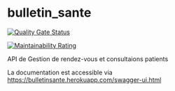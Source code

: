 # bulletin_sante

[![Quality Gate Status](https://sonarcloud.io/api/project_badges/measure?project=ndoyeahmed_bulletin_sante&metric=alert_status)](https://sonarcloud.io/dashboard?id=ndoyeahmed_bulletin_sante)

[![Maintainability Rating](https://sonarcloud.io/api/project_badges/measure?project=ndoyeahmed_bulletin_sante&metric=sqale_rating)](https://sonarcloud.io/dashboard?id=ndoyeahmed_bulletin_sante)

API de Gestion de rendez-vous et consultaions patients

La documentation est accessible via https://bulletinsante.herokuapp.com/swagger-ui.html
